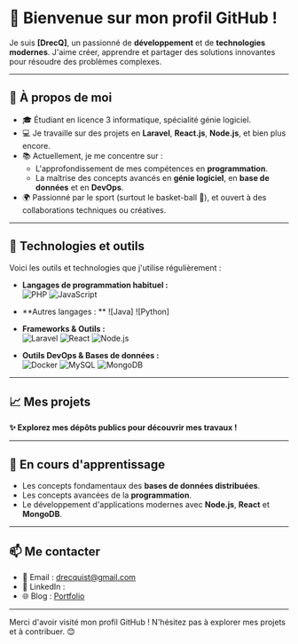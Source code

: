 # 👋 Bienvenue sur mon profil GitHub !

Je suis **[DrecQ]**, un passionné de **développement** et de **technologies modernes**. J'aime créer, apprendre et partager des solutions innovantes pour résoudre des problèmes complexes.

---

## 🚀 À propos de moi

- 🎓 Étudiant en licence 3 informatique, spécialité génie logiciel.  
- 💻 Je travaille sur des projets en **Laravel**, **React.js**, **Node.js**, et bien plus encore.  
- 📚 Actuellement, je me concentre sur :
  - L'approfondissement de mes compétences en **programmation**.  
  - La maîtrise des concepts avancés en **génie logiciel**, en **base de données** et en **DevOps**.
- 🌍 Passionné par le sport (surtout le basket-ball 🏀), et ouvert à des collaborations techniques ou créatives.

---

## 🔧 Technologies et outils

Voici les outils et technologies que j'utilise régulièrement :  

- **Langages de programmation habituel :**  
  ![PHP](https://img.shields.io/badge/PHP-777BB4?style=for-the-badge&logo=php&logoColor=white)
  ![JavaScript](https://img.shields.io/badge/JavaScript-F7DF1E?style=for-the-badge&logo=javascript&logoColor=black)

- **Autres langages : **
 ![Java]
 ![Python]


- **Frameworks & Outils :**  
  ![Laravel](https://img.shields.io/badge/Laravel-FF2D20?style=for-the-badge&logo=laravel&logoColor=white)
  ![React](https://img.shields.io/badge/React-20232A?style=for-the-badge&logo=react&logoColor=61DAFB)
  ![Node.js](https://img.shields.io/badge/Node.js-339933?style=for-the-badge&logo=nodedotjs&logoColor=white)

- **Outils DevOps & Bases de données :**  
  ![Docker](https://img.shields.io/badge/Docker-2496ED?style=for-the-badge&logo=docker&logoColor=white)
  ![MySQL](https://img.shields.io/badge/MySQL-4479A1?style=for-the-badge&logo=mysql&logoColor=white)
  ![MongoDB](https://img.shields.io/badge/MongoDB-47A248?style=for-the-badge&logo=mongodb&logoColor=white)

---

## 📈 Mes projets

**✨ Explorez mes dépôts publics pour découvrir mes travaux !**

---

## 🌱 En cours d'apprentissage

- Les concepts fondamentaux des **bases de données distribuées**. 
- Les concepts avancées de la **programmation**. 
- Le développement d'applications modernes avec **Node.js**, **React** et **MongoDB**.  

---

## 📫 Me contacter

- 📧 Email : [drecquist@gmail.com](mailto:votreemail@example.com)  
- 💼 LinkedIn : [](https://linkedin.com/in/votreprofil)  
- 🌐 Blog : [Portfolio](https://dev-drec.vercel.app/)  

---

Merci d'avoir visité mon profil GitHub ! N'hésitez pas à explorer mes projets et à contribuer. 😊
